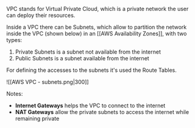 VPC stands for Virtual Private Cloud, which is a private network the user can deploy their resources.

Inside a VPC there can be Subnets, which allow to partition the network inside the VPC (shown below) in an [[AWS Availability Zones]], with two types:
1. Private Subnets is a subnet not available from the internet
2. Public Subnets is a subnet available from the internet

For defining the accesses to the subnets it's used the Route Tables.

![[AWS VPC - subnets.png|300]]

Notes:
- **Internet Gateways** helps the VPC to connect to the internet
- **NAT Gateways** allow the private subnets to access the internet while remaining private
